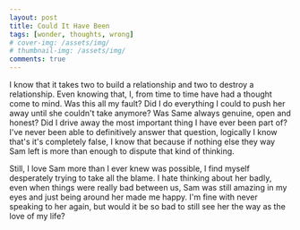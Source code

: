 ```yaml
---
layout: post
title: Could It Have Been
tags: [wonder, thoughts, wrong]
# cover-img: /assets/img/
# thumbnail-img: /assets/img/
comments: true
---
```

I know that it takes two to build a relationship and two to destroy a relationship. Even knowing that, I, from time to time have had a thought come to mind. Was this all my fault? Did I do everything I could to push her away until she couldn't take anymore? Was Same always genuine, open and honest? Did I drive away the most important thing I have ever been part of?  I've never been able to definitively answer that question, logically I know that's it's completely false, I know that because if nothing else they way Sam left is more than enough to dispute that kind of thinking.  

Still, I love Sam more than I ever knew was possible, I find myself desperately trying to take all the blame. I hate thinking about her badly, even when things were really bad between us, Sam was still amazing in my eyes and just being around her made me happy. I'm fine with never speaking to her again, but would it be so bad to still see her the way as the love of my life?
